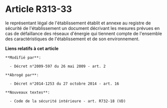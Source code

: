 # Article R313-33

le représentant légal de l'établissement établit et annexe au registre de sécurité de l'établissement un document décrivant
les mesures prévues en cas de défaillance des réseaux d'énergie qui tiennent compte de l'ensemble des caractéristiques de
l'établissement et de son environnement.

**Liens relatifs à cet article**

	**Modifié par**:

	  - Décret n°2009-597 du 26 mai 2009 - art. 2

	**Abrogé par**:

	  - Décret n°2014-1253 du 27 octobre 2014 - art. 16

	**Nouveaux textes**:

	  - Code de la sécurité intérieure - art. R732-18 (VD)
